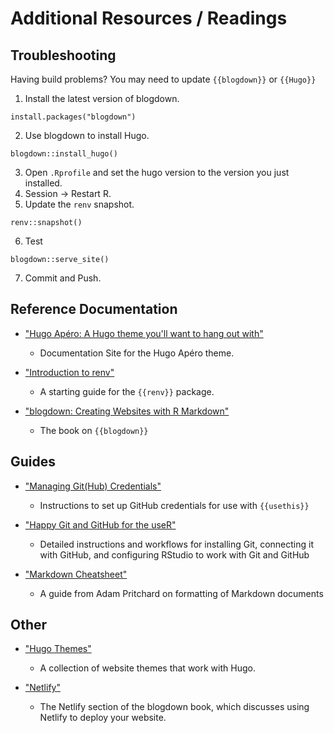 # Additional Resources / Readings

## Troubleshooting

Having build problems? You may need to update `{{blogdown}}` or `{{Hugo}}`

1. Install the latest version of blogdown.  
  ```{r, eval = FALSE}
  install.packages("blogdown")
  ```
2. Use blogdown to install Hugo.  
  ```{r, eval = FALSE}
  blogdown::install_hugo()
  ```
3. Open `.Rprofile` and set the hugo version to the version you just installed.
4. Session -> Restart R.
5. Update the `renv` snapshot.  
  ```{r, eval = FALSE}
  renv::snapshot()
  ```
6. Test  
  ```{r, eval = FALSE}
  blogdown::serve_site()
  ```
7. Commit and Push.

## Reference Documentation

* ["Hugo Apéro: A Hugo theme you'll want to hang out with"](https://hugo-apero-docs.netlify.app/)
  - Documentation Site for the Hugo Apéro theme.

* ["Introduction to renv"](https://rstudio.github.io/renv/articles/renv.html)
  - A starting guide for the `{{renv}}` package.

* ["blogdown: Creating Websites with R Markdown"](https://bookdown.org/yihui/blogdown/)
  - The book on `{{blogdown}}`

## Guides

* ["Managing Git(Hub) Credentials"](https://usethis.r-lib.org/articles/git-credentials.html)
  - Instructions to set up GitHub credentials for use with `{{usethis}}`

* ["Happy Git and GitHub for the useR"](https://happygitwithr.com/)
  - Detailed instructions and workflows for installing Git, connecting it with GitHub, and configuring RStudio to work with Git and GitHub

* ["Markdown Cheatsheet"](https://github.com/adam-p/markdown-here/wiki/Markdown-Cheatsheet)
  - A guide from Adam Pritchard on formatting of Markdown documents

## Other

* ["Hugo Themes"](https://themes.gohugo.io/)
  - A collection of website themes that work with Hugo.
  
* ["Netlify"](https://bookdown.org/yihui/blogdown/netlify.html)
  - The Netlify section of the blogdown book, which discusses using Netlify to deploy your website.

